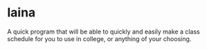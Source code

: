 laina
=====

A quick program that will be able to quickly and easily make a class schedule for you to use in college, or anything of your choosing.
